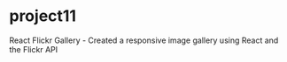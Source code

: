 # project11
React Flickr Gallery - Created a responsive image gallery using React and the Flickr API
